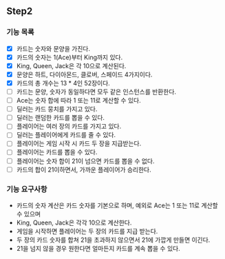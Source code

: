 ## Step2

### 기능 목록
- [x] 카드는 숫자와 문양을 가진다.
- [x] 카드의 숫자는 1(Ace)부터 King까지 있다.
- [x] King, Queen, Jack은 각 10으로 계산된다.
- [x] 문양은 하트, 다이아몬드, 클로버, 스페이드 4가지이다.
- [x] 카드의 총 개수는 13 * 4인 52장이다.
- [ ] 카드는 문양, 숫자가 동일하다면 모두 같은 인스턴스를 반환한다.
- [ ] Ace는 숫자 합에 따라 1 또는 11로 계산할 수 있다.
- [ ] 딜러는 카드 뭉치를 가지고 있다.
- [ ] 딜러는 랜덤한 카드를 뽑을 수 있다.
- [ ] 플레이어는 여러 장의 카드를 가지고 있다. 
- [ ] 딜러는 플레이어에게 카드를 줄 수 있다.
- [ ] 플레이어는 게임 시작 시 카드 두 장을 지급받는다.
- [ ] 플레이어는 카드를 뽑을 수 있다.
- [ ] 플레이어는 숫자 합이 21이 넘으면 카드를 뽑을 수 없다.
- [ ] 카드의 합이 21이하면서, 가까운 플레이어가 승리한다.

### 기능 요구사항
- 카드의 숫자 계산은 카드 숫자를 기본으로 하며, 예외로 Ace는 1 또는 11로 계산할 수 있으며
- King, Queen, Jack은 각각 10으로 계산한다.
- 게임을 시작하면 플레이어는 두 장의 카드를 지급 받는다.
- 두 장의 카드 숫자를 합쳐 21을 초과하지 않으면서 21에 가깝게 만들면 이긴다. 
- 21을 넘지 않을 경우 원한다면 얼마든지 카드를 계속 뽑을 수 있다.

